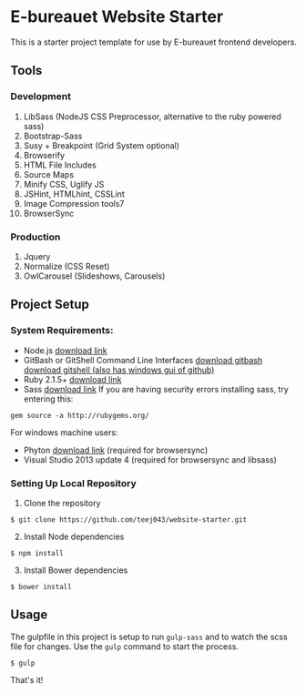 # E-bureauet Website Starter

This is a starter project template for use by E-bureauet frontend developers.

## Tools

### Development

1. LibSass (NodeJS CSS Preprocessor, alternative to the ruby powered sass)
2. Bootstrap-Sass
3. Susy + Breakpoint (Grid System optional)
4. Browserify
5. HTML File Includes
6. Source Maps
7. Minify CSS, Uglify JS
8. JSHint, HTMLhint, CSSLint
9. Image Compression tools7
10. BrowserSync

### Production

1. Jquery
2. Normalize (CSS Reset)
3. OwlCarousel (Slideshows, Carousels)

## Project Setup  

### System Requirements:

* Node.js [download link](https://nodejs.org/download/)
* GitBash or GitShell Command Line Interfaces [download gitbash](http://git-scm.com/downloads) [download gitshell (also has windows gui of github)](https://windows.github.com/index.html)
* Ruby 2.1.5+ [download link](http://rubyinstaller.org/downloads/)
* Sass [download link](http://sass-lang.com/install)
If you are having security errors installing sass, try entering this:
~~~
gem source -a http://rubygems.org/
~~~

For windows machine users:
* Phyton [download link](https://www.python.org/downloads/) (required for browsersync)
* Visual Studio 2013 update 4 (required for browsersync and libsass)

### Setting Up Local Repository

1. Clone the repository

~~~
$ git clone https://github.com/teej043/website-starter.git
~~~

2. Install Node dependencies

~~~
$ npm install
~~~

3. Install Bower dependencies

~~~
$ bower install
~~~

## Usage

The gulpfile in this project is setup to run `gulp-sass` and to watch the scss file for changes. Use the `gulp` command to start the process.

~~~
$ gulp
~~~

That's it!
